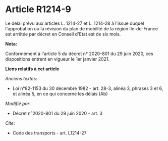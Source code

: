 # Article R1214-9

Le délai prévu aux articles L. 1214-27 et L. 1214-28 à l'issue duquel l'approbation ou la révision du plan de mobilité de la
région Ile-de-France est arrêtée par décret en Conseil d'Etat est de six mois.

**Nota:**

Conformément à l'article 5 du décret n° 2020-801 du 29 juin 2020, ces dispositions entrent en vigueur le 1er janvier 2021.

**Liens relatifs à cet article**

_Anciens textes_:

  - Loi n°82-1153 du 30 décembre 1982 - art. 28-3, alinéa 3, phrases 3 et 6, et alinéa 5, en ce qui concerne les délais (Ab)

_Modifié par_:

  - Décret n°2020-801 du 29 juin 2020 - art. 3

_Cite_:

  - Code des transports - art. L1214-27
